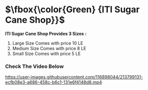 
# $\fbox{\color{Green} {ITI Sugar Cane Shop}}$ 

**ITI Sugar Cane Shop Provides 3 Sizes :**
1. Large Size Comes with price 10 LE
2. Medium Size Comes with price 8 LE
3. Small Size Comes with price 5 LE

### Check The Video Below 
https://user-images.githubusercontent.com/116898044/213799131-ecfb08e3-a686-458c-b6c1-131e6f4148d8.mp4

